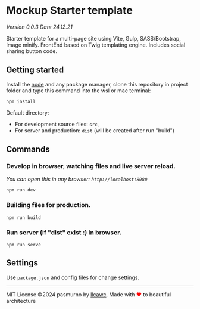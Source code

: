 # Mockup Starter template

_Version 0.0.3 Date 24.12.21_

Starter template for a multi-page site using Vite, Gulp, SASS/Bootstrap, Image minify. FrontEnd based on Twig templating engine. Includes social sharing button code.

## Getting started

Install the [node](https://nodejs.org) and any package manager, clone this repository in project folder and type this command into the wsl or mac terminal:

```
npm install
```

Default directory:

- For development source files: `src`,
- For server and production: `dist` (will be created after run "build")

## Commands

### Develop in browser, watching files and live server reload.

_You can open this in any browser: `http://localhost:8080`_

```
npm run dev
```

### Building files for production.

```
npm run build
```

### Run server (if "dist" exist :) in browser.

```
npm run serve
```

## Settings

Use `package.json` and config files for change settings.

---

MIT License ©2024 pasmurno by [llcawc](https://github.com/llcawc). Made with <span style="color:red;">❤</span> to beautiful architecture
